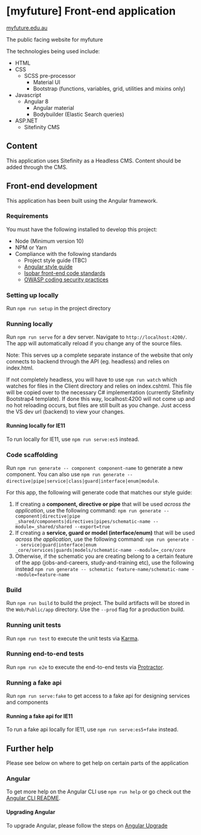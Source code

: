 [myfuture] Front-end application
================================
[myfuture.edu.au](https://myfuture.edu.au)

The public facing website for myfuture

The technologies being used include:
* HTML
* CSS
  * SCSS pre-processor
    * Material UI
    * Bootstrap (functions, variables, grid, utilities and mixins only)
* Javascript
  * Angular 8
    * Angular material
    * Bodybuilder (Elastic Search queries)
* ASP.NET
  * Sitefinity CMS

Content
-------
This application uses Sitefinity as a Headless CMS. Content should be added through the CMS.

Front-end development
---------------------
This application has been built using the Angular framework.

### Requirements
You must have the following installed to develop this project:
* Node (Minimum version 10)
* NPM or Yarn
* Compliance with the following standards
  * Project style guide (TBC)
  * [Angular style guide](Angular.io/guide/styleguide)
  * [Isobar front-end code standards](https://isobar-us.github.io/code-standards)
  * [OWASP coding security practices](https://www.owasp.org/index.php/OWASP_Secure_Coding_Practices_Checklist)

### Setting up locally
Run `npm run setup` in the project directory

### Running locally
Run `npm run serve` for a dev server. Navigate to `http://localhost:4200/`. The app will automatically reload if you change any of the source files. 

Note: This serves up a complete separate instance of the website that only connects to backend through the API (eg. headless) and relies on index.html. 

If not completely headless, you will have to use `npm run watch` which watches for files in the Client directory and relies on index.cshtml. This file will be copied over to the necessary C# implementation (currently Sitefinity Bootstrap4 template). If done this way, localhost:4200 will not come up and no hot reloading occurs, but files are still built as you change. Just access the VS dev url (backend) to view your changes.

#### Running locally for IE11
To run locally for IE11, use `npm run serve:es5` instead.

### Code scaffolding
Run `npm run generate -- component component-name` to generate a new component. You can also use `npm run generate -- directive|pipe|service|class|guard|interface|enum|module`.

For this app, the following will generate code that matches our style guide:

1. If creating a **component, directive or pipe** that will be used *across the application*, use the following command:
   `npm run generate -- component|directive|pipe _shared/components|directives|pipes/schematic-name --module=_shared/shared --export=true`
2. If creating a **service, guard or model (interface/enum)** that will be used *across the application*, use the following command:
   `npm run generate -- service|guard|interface|enum _core/services|guards|models/schematic-name --module=_core/core `
3. Otherwise, if the schematic you are creating belong to a certain feature of the app (jobs-and-careers, study-and-training etc), use the following instead
   `npm run generate -- schematic feature-name/schematic-name --module=feature-name`

### Build
Run `npm run build` to build the project. The build artifacts will be stored in the `Web/Public/app` directory. Use the `--prod` flag for a production build.

### Running unit tests
Run `npm run test` to execute the unit tests via [Karma](https://karma-runner.github.io).

### Running end-to-end tests
Run `npm run e2e` to execute the end-to-end tests via [Protractor](http://www.protractortest.org/).

### Running a fake api
Run `npm run serve:fake` to get access to a fake api for designing services and components

#### Running a fake api for IE11
To run a fake api locally for IE11, use `npm run serve:es5+fake` instead.

Further help
------------
Please see below on where to get help on certain parts of the application

### Angular
To get more help on the Angular CLI use `npm run help` or go check out the [Angular CLI README](https://github.com/angular/angular-cli/blob/master/README.md).

#### Upgrading Angular
To upgrade Angular, please follow the steps on [Angular Upgrade](https://update.angular.io/)
